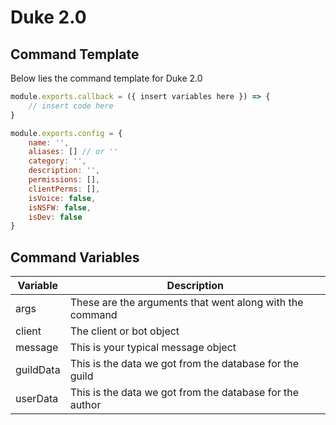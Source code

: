 # Duke 2.0

## Command Template

Below lies the command template for Duke 2.0

```js
module.exports.callback = ({ insert variables here }) => {
    // insert code here
}

module.exports.config = {
    name: '',
    aliases: [] // or ''
    category: '',
    description: '',
    permissions: [],
    clientPerms: [],
    isVoice: false,
    isNSFW: false,
    isDev: false
}
```

## Command Variables

| Variable  | Description                                              |
| --------- | -------------------------------------------------------- |
| args      | These are the arguments that went along with the command |
| client    | The client or bot object                                 |
| message   | This is your typical message object                      |
| guildData | This is the data we got from the database for the guild  |
| userData  | This is the data we got from the database for the author |
